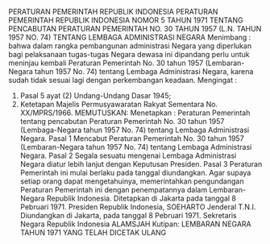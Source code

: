  PERATURAN PEMERINTAH REPUBLIK INDONESIA PERATURAN PEMERINTAH REPUBLIK INDONESIA NOMOR 5 TAHUN 1971 TENTANG PENCABUTAN PERATURAN PEMERINTAH NO. 30 TAHUN 1957 (L.N. TAHUN 1957 NO. 74) TENTANG LEMBAGA ADMINISTRASI NEGARA
Menimbang :
 bahwa dalam rangka pembangunan administrasi Negara yang diperlukan bagi pelaksanaan tugas-tugas Negara dewasa ini dipandang perlu untuk meninjau kembali Peraturan Pemerintah No. 30 tahun 1957 (Lembaran- Negara tahun 1957 No. 74) tentang Lembaga Administrasi Negara, karena sudah tidak sesuai lagi dengan perkembangan keadaan.
Mengingat :

1. Pasal 5 ayat (2) Undang-Undang Dasar 1945;
2. Ketetapan Majelis Permusyawaratan Rakyat Sementara No. XX/MPRS/1966.
MEMUTUSKAN:
 Menetapkan : Peraturan Pemerintah tentang pencabutan Peraturan Pemerintah No. 30 tahun 1957 (Lembaga-Negara tahun 1957 No. 74) tentang Lembaga Administrasi Negara.
Pasal 1
Mencabut Peraturan Pemerintah No. 30 tahun 1957 (Lembaran-Negara tahun 1957 No. 74) tentang Lembaga Administrasi Negara.
Pasal 2
Segala sesuatu mengenai Lembaga Administrasi Negara diatur lebih lanjut dengan Keputusan Presiden.
Pasal 3
Peraturan Pemerintah ini mulai berlaku pada tanggal diundangkan. Agar supaya setiap orang dapat mengetahuinya, memerintahkan pengundangan Peraturan Pemerintah ini dengan penempatannya dalam Lembaran- Negara Republik Indonesia. Ditetapkan di Jakarta pada tanggal 8 Pebruari 1971. Presiden Republik Indonesia, SOEHARTO Jenderal T.N.I. Diundangkan di Jakarta, pada tanggal 8 Pebruari 1971. Sekretaris Negara Republik Indonesia ALAMSJAH Kutipan: LEMBARAN NEGARA TAHUN 1971 YANG TELAH DICETAK ULANG